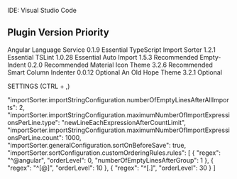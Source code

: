 IDE:
Visual Studio Code

Plugin                          Version         Priority
---------------------------------------------------------------
Angular Language Service        0.1.9           Essential
TypeScript Import Sorter        1.2.1           Essential
TSLint                          1.0.28          Essential
Auto Import                     1.5.3           Recommended
Empty-Indent                    0.2.0           Recommended
Material Icon Theme             3.2.6           Recommended
Smart Column Indenter           0.0.12          Optional
An Old Hope Theme               3.2.1           Optional



SETTINGS (CTRL + ,)

"importSorter.importStringConfiguration.numberOfEmptyLinesAfterAllImports": 2,
"importSorter.importStringConfiguration.maximumNumberOfImportExpressionsPerLine.type": "newLineEachExpressionAfterCountLimit",
"importSorter.importStringConfiguration.maximumNumberOfImportExpressionsPerLine.count": 1000,
"importSorter.generalConfiguration.sortOnBeforeSave": true,
"importSorter.sortConfiguration.customOrderingRules.rules": [
    {
        "regex": "^@angular",
        "orderLevel": 0,
        "numberOfEmptyLinesAfterGroup": 1
    },
    {
        "regex": "^[@]",
        "orderLevel": 10
    },
    {
        "regex": "^[.]",
        "orderLevel": 30
    }
]